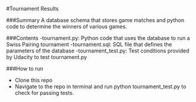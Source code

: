 #Tournament Results

###Summary
A database schema that stores game matches and python code to determine the winners of various games.

###Contents
-tournament.py: Python code that uses the database to run a Swiss Pairing tournament
-tournament.sql: SQL file that defines the parameters of the database
-tournament_test.py: Test conditions provided by Udacity to test tournament.py

###How to run
- Clone this repo
- Navigate to the repo in terminal and run python tournament_test.py to check for passing tests.
